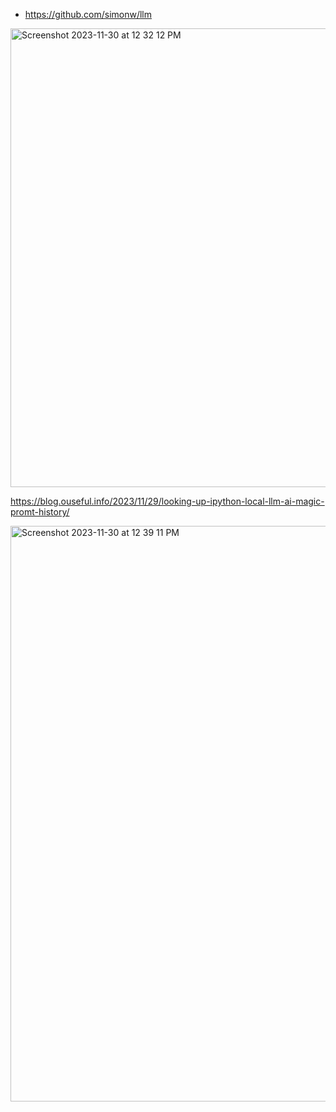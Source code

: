 - https://github.com/simonw/llm

<img width="734" alt="Screenshot 2023-11-30 at 12 32 12 PM" src="https://github.com/andysingal/modern_nlp_2/assets/20493493/7bb17e51-6c1c-4f72-8b3f-608120b0d362">

https://blog.ouseful.info/2023/11/29/looking-up-ipython-local-llm-ai-magic-promt-history/

<img width="921" alt="Screenshot 2023-11-30 at 12 39 11 PM" src="https://github.com/andysingal/modern_nlp_2/assets/20493493/5bb509be-cf7d-4119-bfe5-1066c9ca4832">
